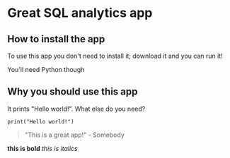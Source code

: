 # Great SQL analytics app

## How to install the app

To use this app you don't need to install it; download it and you can run it!

You'll need Python though

## Why you should use this app

It prints "Hello world!". What else do you need?

```
print("Hello world!")
```

> "This is a great app!" - Somebody

**this is bold**
_this is italics_
